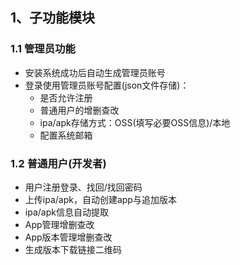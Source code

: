 ## 1、子功能模块

### 1.1 管理员功能

- 安装系统成功后自动生成管理员账号
- 登录使用管理员账号配置(json文件存储)：
  - 是否允许注册
  - 普通用户的增删查改
  - ipa/apk存储方式：OSS(填写必要OSS信息)/本地
  - 配置系统邮箱


### 1.2 普通用户(开发者)

- 用户注册登录、找回/找回密码
- 上传ipa/apk，自动创建app与追加版本
- ipa/apk信息自动提取
- App管理增删查改
- App版本管理增删查改
- 生成版本下载链接二维码
